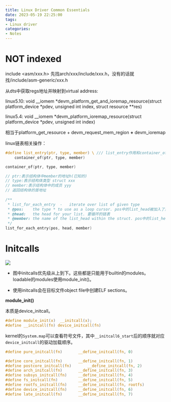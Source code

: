 ```yaml
---
title: Linux Driver Common Essentials
date: 2023-05-19 22:25:00
tags:
- Linux driver
categories:
- Notes
---
```


# NOT indexed

include <asm/xxx.h> 先找arch/xxx/include/xxx.h，没有的话就找/include/asm-generic/xxx.h



从dts中获取regs地址并映射到virtual address:

linux5.10: void __iomem *devm_platform_get_and_ioremap_resource(struct platform_device *pdev, unsigned int index, struct resource **res)

linux5.4: void __iomem *devm_platform_ioremap_resource(struct platform_device *pdev, unsigned int index)

相当于platform_get_resource + devm_request_mem_region **+** devm_ioremap



linux链表相关操作：

```c
#define list_entry(ptr, type, member) \ /// list_entry作用和container_of相同
	container_of(ptr, type, member)

container_of(ptr, type, member)

// ptr:表示结构体中member的地址h(已知的)
// type:表示结构体类型 struct xxx
// member:表示结构体中的成员 yyy
// 返回结构体的首地址
        
/**
 * list_for_each_entry	-	iterate over list of given type
 * @pos:	the type * to use as a loop cursor. pos中的list_head被加入了第二个成员head中
 * @head:	the head for your list. 要循环的链表
 * @member:	the name of the list_head within the struct. pos中的list_head链表对象
 */
list_for_each_entry(pos, head, member)
```



# Initcalls

![](https://xyc-1316422823.cos.ap-shanghai.myqcloud.com/20230524150950.png)

- 图中initcalls优先级从上到下。这些都是只能用于builtin的modules。loadable的modules使用module_init()。

- 使用initcalls会在目标文件object file中创建ELF sections。

**module_init()**

本质是device_initcall。

```c
#define module_init(x)	__initcall(x);
#define __initcall(fn) device_initcall(fn)
```

kernel的`System.map`可以查看符号文件，其中`__initcall6_start`后的顺序就对应`device_initcall`的驱动加载顺序。

```c
#define pure_initcall(fn)		__define_initcall(fn, 0)

#define core_initcall(fn)		__define_initcall(fn, 1)
#define postcore_initcall(fn)		__define_initcall(fn, 2)
#define arch_initcall(fn)		__define_initcall(fn, 3)
#define subsys_initcall(fn)		__define_initcall(fn, 4)
#define fs_initcall(fn)			__define_initcall(fn, 5)
#define rootfs_initcall(fn)		__define_initcall(fn, rootfs)
#define device_initcall(fn)		__define_initcall(fn, 6)
#define late_initcall(fn)		__define_initcall(fn, 7)
```
